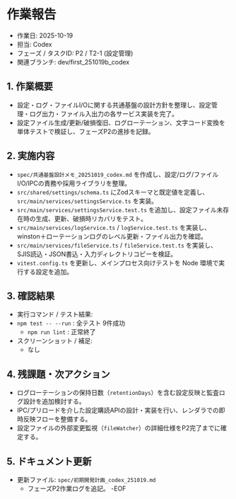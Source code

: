 # 作業報告

- 作業日: 2025-10-19
- 担当: Codex
- フェーズ / タスクID: P2 / T2-1 (設定管理)
- 関連ブランチ: dev/first_251019b_codex

## 1. 作業概要
- 設定・ログ・ファイルI/Oに関する共通基盤の設計方針を整理し、設定管理・ログ出力・ファイル入出力の各サービス実装を完了。
- 設定ファイル生成/更新/破損復旧、ログローテーション、文字コード変換を単体テストで検証し、フェーズP2の進捗を記録。

## 2. 実施内容
- `spec/共通基盤設計メモ_20251019_codex.md` を作成し、設定/ログ/ファイルI/O/IPCの責務や採用ライブラリを整理。
- `src/shared/settings/schema.ts` にZodスキーマと既定値を定義し、`src/main/services/settingsService.ts` を実装。
- `src/main/services/settingsService.test.ts` を追加し、設定ファイル未存在時の生成、更新、破損時リカバリをテスト。
- `src/main/services/logService.ts` / `logService.test.ts` を実装し、winston＋ローテーションログのレベル更新・ファイル出力を確認。
- `src/main/services/fileService.ts` / `fileService.test.ts` を実装し、SJIS読込・JSON書込・入力ディレクトリコピーを検証。
- `vitest.config.ts` を更新し、メインプロセス向けテストを Node 環境で実行する設定を追加。

## 3. 確認結果
- 実行コマンド / テスト結果:
- `npm test -- --run` : 全テスト 9件成功
  - `npm run lint` : 正常終了
- スクリーンショット / 補足:
  - なし

## 4. 残課題・次アクション
- ログローテーションの保持日数（`retentionDays`）を含む設定反映と監査ログ設計を追加検討する。
- IPC/プリロードを介した設定購読APIの設計・実装を行い、レンダラでの即時反映フローを整備する。
- 設定ファイルの外部変更監視（`fileWatcher`）の詳細仕様をP2完了までに確定する。

## 5. ドキュメント更新
- 更新ファイル: `spec/初期開発計画_codex_251019.md`
  - フェーズP2作業ログを追記。
-EOF
